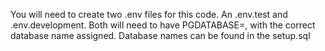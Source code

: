 You will need to create two .env files for this code. An .env.test and .env.development. Both will need to have PGDATABASE=, with the correct database name assigned. Database names can be found in the setup.sql
